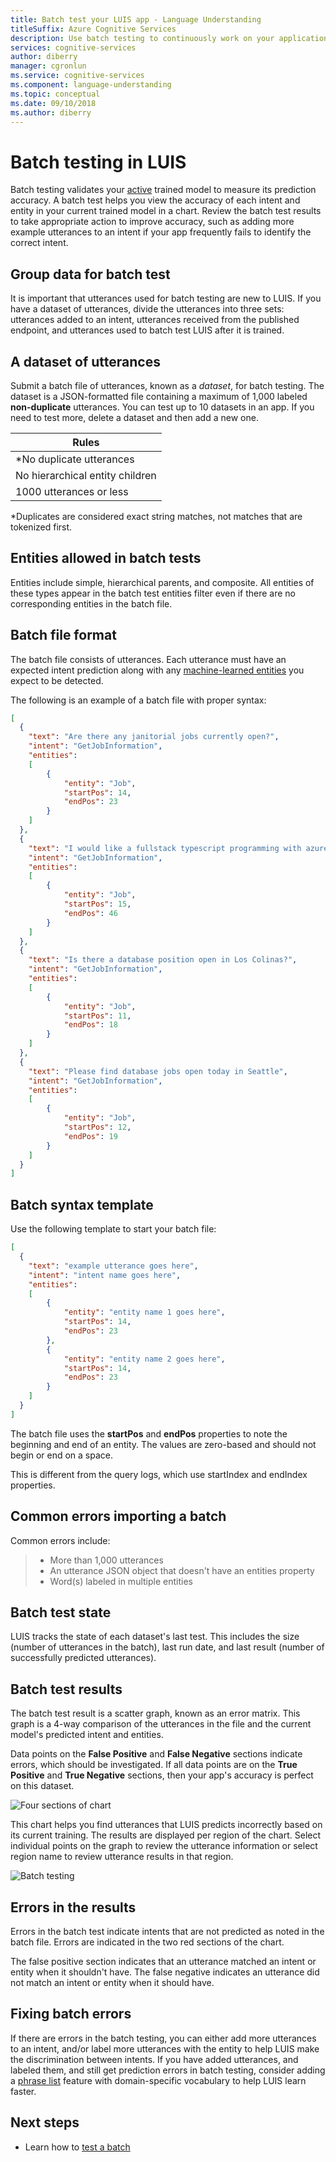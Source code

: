 ```yaml
---
title: Batch test your LUIS app - Language Understanding
titleSuffix: Azure Cognitive Services
description: Use batch testing to continuously work on your application to refine it and improve its language understanding.
services: cognitive-services
author: diberry
manager: cgronlun
ms.service: cognitive-services
ms.component: language-understanding
ms.topic: conceptual
ms.date: 09/10/2018
ms.author: diberry
---
```


# Batch testing in LUIS

Batch testing validates your [active](luis-concept-version.md#active-version) trained model to measure its prediction accuracy. A batch test helps you view the accuracy of each intent and entity in your current trained model in a chart. Review the batch test results to take appropriate action to improve accuracy, such as adding more example utterances to an intent if your app frequently fails to identify the correct intent.

## Group data for batch test
It is important that utterances used for batch testing are new to LUIS. If you have a dataset of utterances, divide the utterances into three sets: utterances added to an intent, utterances received from the published endpoint, and utterances used to batch test LUIS after it is trained. 

## A dataset of utterances
Submit a batch file of utterances, known as a *dataset*, for batch testing. The dataset is a JSON-formatted file containing a maximum of 1,000 labeled **non-duplicate** utterances. You can test up to 10 datasets in an app. If you need to test more, delete a dataset and then add a new one.

|**Rules**|
|--|
|*No duplicate utterances|
|No hierarchical entity children|
|1000 utterances or less|

*Duplicates are considered exact string matches, not matches that are tokenized first. 

## Entities allowed in batch tests
Entities include simple, hierarchical parents, and composite. All entities of these types appear in the batch test entities filter even if there are no corresponding entities in the batch file.


<a name="json-file-with-no-duplicates"></a>
<a name="example-batch-file"></a>
## Batch file format
The batch file consists of utterances. Each utterance must have an expected intent prediction along with any [machine-learned entities](luis-concept-entity-types.md#types-of-entities) you expect to be detected. 

The  following is an example of a batch file with proper syntax:

```JSON
[
  {
    "text": "Are there any janitorial jobs currently open?",
    "intent": "GetJobInformation",
    "entities": 
    [
        {
            "entity": "Job",
            "startPos": 14,
            "endPos": 23
        }
    ]
  },
  {
    "text": "I would like a fullstack typescript programming with azure job",
    "intent": "GetJobInformation",
    "entities": 
    [
        {
            "entity": "Job",
            "startPos": 15,
            "endPos": 46
        }
    ]
  },
  {
    "text": "Is there a database position open in Los Colinas?",
    "intent": "GetJobInformation",
    "entities": 
    [
        {
            "entity": "Job",
            "startPos": 11,
            "endPos": 18
        }
    ]
  },
  {
    "text": "Please find database jobs open today in Seattle",
    "intent": "GetJobInformation",
    "entities": 
    [
        {
            "entity": "Job",
            "startPos": 12,
            "endPos": 19
        }
    ]
  }
]
```

## Batch syntax template

Use the following template to start your batch file:

```JSON
[
  {
    "text": "example utterance goes here",
    "intent": "intent name goes here",
    "entities": 
    [
        {
            "entity": "entity name 1 goes here",
            "startPos": 14,
            "endPos": 23
        },
        {
            "entity": "entity name 2 goes here",
            "startPos": 14,
            "endPos": 23
        }
    ]
  }
]
```

The batch file uses the **startPos** and **endPos** properties to note the beginning and end of an entity. The values are zero-based and should not begin or end on a space. 

This is different from the query logs, which use startIndex and endIndex properties. 


## Common errors importing a batch
Common errors include: 

> * More than 1,000 utterances
> * An utterance JSON object that doesn't have an entities property
> * Word(s) labeled in multiple entities

## Batch test state
LUIS tracks the state of each dataset's last test. This includes the size (number of utterances in the batch), last run date, and last result (number of successfully predicted utterances).

<a name="sections-of-the-results-chart"></a>
## Batch test results
The batch test result is a scatter graph, known as an error matrix. This graph is a 4-way comparison of the utterances in the file and the current model's predicted intent and entities. 

Data points on the **False Positive** and **False Negative** sections indicate errors, which should be investigated. If all data points are on the **True Positive** and **True Negative** sections, then your app's accuracy is perfect on this dataset.

![Four sections of chart](./media/luis-concept-batch-test/chart-sections.png)

This chart helps you find utterances that LUIS predicts incorrectly based on its current training. The results are displayed per region of the chart. Select individual points on the graph to review the utterance information or select region name to review utterance results in that region.

![Batch testing](./media/luis-concept-batch-test/batch-testing.png)

## Errors in the results
Errors in the batch test indicate intents that are not predicted as noted in the batch file. Errors are indicated in the two red sections of the chart. 

The false positive section indicates that an utterance matched an intent or entity when it shouldn't have. The false negative indicates an utterance did not match an intent or entity when it should have. 

## Fixing batch errors
If there are errors in the batch testing, you can either add more utterances to an intent, and/or label more utterances with the entity to help LUIS make the discrimination between intents. If you have added utterances, and labeled them, and still get prediction errors in batch testing, consider adding a [phrase list](luis-concept-feature.md) feature with domain-specific vocabulary to help LUIS learn faster. 

## Next steps

* Learn how to [test a batch](luis-how-to-batch-test.md)

